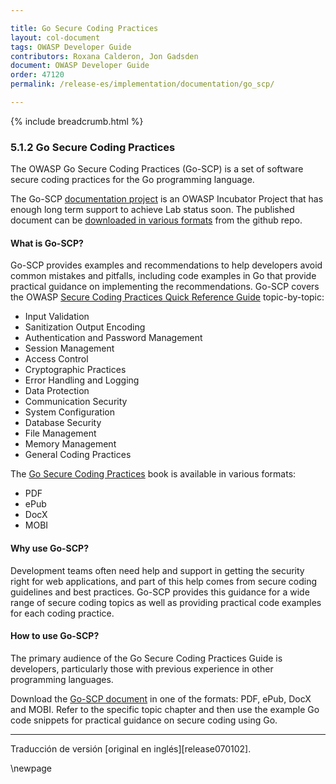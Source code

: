 ```yaml
---

title: Go Secure Coding Practices
layout: col-document
tags: OWASP Developer Guide
contributors: Roxana Calderon, Jon Gadsden
document: OWASP Developer Guide
order: 47120
permalink: /release-es/implementation/documentation/go_scp/

---
```


{% include breadcrumb.html %}

### 5.1.2 Go Secure Coding Practices

The OWASP Go Secure Coding Practices (Go-SCP) is a set of software secure coding practices for the Go programming language.

The Go-SCP [documentation project][go-scp-project] is an OWASP Incubator Project
that has enough long term support to achieve Lab status soon.
The published document can be [downloaded in various formats][go-scp-download] from the github repo.

#### What is Go-SCP?

Go-SCP provides examples and recommendations to help developers avoid common mistakes and pitfalls,
including code examples in Go that provide practical guidance on implementing the recommendations.
Go-SCP covers the OWASP [Secure Coding Practices Quick Reference Guide][scp-qrf] topic-by-topic:

* Input Validation
* Sanitization Output Encoding
* Authentication and Password Management
* Session Management
* Access Control
* Cryptographic Practices
* Error Handling and Logging
* Data Protection
* Communication Security
* System Configuration
* Database Security
* File Management
* Memory Management
* General Coding Practices

The [Go Secure Coding Practices][go-scp-project] book is available in various formats:

* PDF
* ePub
* DocX
* MOBI

#### Why use Go-SCP?

Development teams often need help and support in getting the security right for web applications,
and part of this help comes from secure coding guidelines and best practices.
Go-SCP provides this guidance for a wide range of secure coding topics as well as providing practical code examples
for each coding practice.

#### How to use Go-SCP?

The primary audience of the Go Secure Coding Practices Guide is developers,
particularly those with previous experience in other programming languages.

Download the [Go-SCP document][go-scp-download] in one of the formats: PDF, ePub, DocX and MOBI.
Refer to the specific topic chapter and then use the example Go code snippets
for practical guidance on secure coding using Go.

----

Traducción de versión [original en inglés][release070102].

[edit070102]: https://github.com/OWASP/www-project-developer-guide/blob/main/release/07-implementation/01-documentation/02-go-scp.md
[go-scp-download]: https://github.com/OWASP/Go-SCP/tree/master/dist
[go-scp-project]: https://owasp.org/www-project-go-secure-coding-practices-guide/

[scp-qrf]: https://owasp.org/www-project-secure-coding-practices-quick-reference-guide/

\newpage
